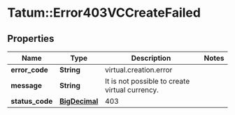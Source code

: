 # Tatum::Error403VCCreateFailed

## Properties
Name | Type | Description | Notes
------------ | ------------- | ------------- | -------------
**error_code** | **String** | virtual.creation.error | 
**message** | **String** | It is not possible to create virtual currency. | 
**status_code** | [**BigDecimal**](BigDecimal.md) | 403 | 

